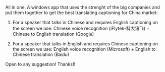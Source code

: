 All in one. A windows app that uses the strenght of the big companies and put them together to get the best translating captioning for China market:

1. For a speaker that talks in Chinese and requires English captioning on the screen we use:
  Chinese voice recognition (iFlytek-科大讯飞) + Chinese to English translation (Google)

2. For a speaker that talks in English and requires Chinese captioning on the screen we use:
  English voice recognition (Microsoft) + English to Chinese translation (Baidu)


Open to any suggestion! Thanks!!
